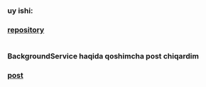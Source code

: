 ### uy ishi:
### [repository](https://github.com/AbuProTutorials/home-97-dars)
#
### BackgroundService haqida qoshimcha post chiqardim
### [post](https://roan-source-9c7.notion.site/Background-Service-d3b2ed7ae09b492485f016efc7fa3d51?pvs=4)
